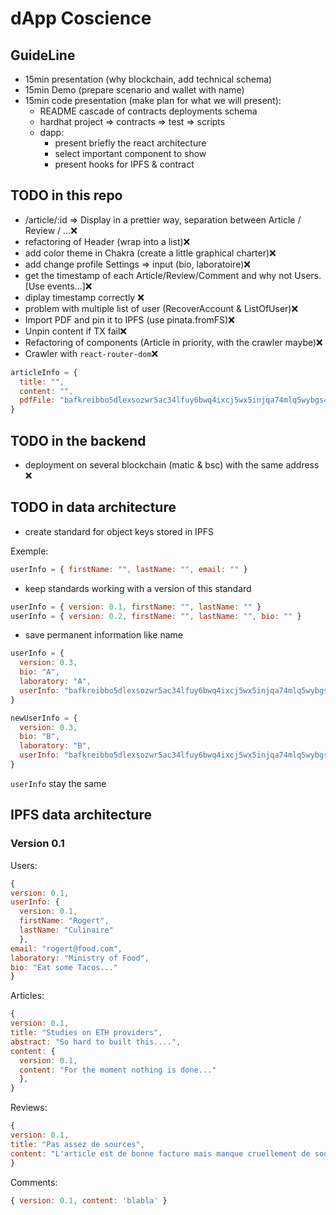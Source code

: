 # dApp Coscience

## GuideLine

- 15min presentation (why blockchain, add technical schema)
- 15min Demo (prepare scenario and wallet with name)
- 15min code presentation (make plan for what we will present):
  - README cascade of contracts deployments schema
  - hardhat project => contracts => test => scripts
  - dapp:
    - present briefly the react architecture
    - select important component to show
    - present hooks for IPFS & contract

## TODO in this repo

- /article/:id => Display in a prettier way, separation between Article / Review / ...❌
- refactoring of Header (wrap into a list)❌
- add color theme in Chakra (create a little graphical charter)❌
- add change profile Settings => input (bio, laboratoire)❌
- get the timestamp of each Article/Review/Comment and why not Users. [Use events...]❌
- diplay timestamp correctly ❌
- problem with multiple list of user (RecoverAccount & ListOfUser)❌
- Import PDF and pin it to IPFS (use pinata.fromFS)❌
- Unpin content if TX fail❌
- Refactoring of components (Article in priority, with the crawler maybe)❌
- Crawler with `react-router-dom`❌

```js
articleInfo = {
  title: "",
  content: "",
  pdfFile: "bafkreibbo5dlexsozwr5ac34lfuy6bwq4ixcj5wx5injqa74mlq5wybgs4",
}
```

## TODO in the backend

- deployment on several blockchain (matic & bsc) with the same address ❌

## TODO in data architecture

- create standard for object keys stored in IPFS

Exemple:

```js
userInfo = { firstName: "", lastName: "", email: "" }
```

- keep standards working with a version of this standard

```js
userInfo = { version: 0.1, firstName: "", lastName: "" }
userInfo = { version: 0.2, firstName: "", lastName: "", bio: "" }
```

- save permanent information like name

```js
userInfo = {
  version: 0.3,
  bio: "A",
  laboratory: "A",
  userInfo: "bafkreibbo5dlexsozwr5ac34lfuy6bwq4ixcj5wx5injqa74mlq5wybgs4",
}

newUserInfo = {
  version: 0.3,
  bio: "B",
  laboratory: "B",
  userInfo: "bafkreibbo5dlexsozwr5ac34lfuy6bwq4ixcj5wx5injqa74mlq5wybgs4",
}
```

`userInfo` stay the same

## IPFS data architecture

### Version 0.1

Users:

```js
{
version: 0.1,
userInfo: {
  version: 0.1,
  firstName: "Rogert",
  lastName: "Culinaire"
  },
email: "rogert@food.com",
laboratory: "Ministry of Food",
bio: "Eat some Tacos..."
}
```

Articles:

```js
{
version: 0.1,
title: "Studies on ETH providers",
abstract: "So hard to built this....",
content: {
  version: 0.1,
  content: "For the moment nothing is done..."
  },
}
```

Reviews:

```js
{
version: 0.1,
title: "Pas assez de sources",
content: "L'article est de bonne facture mais manque cruellement de sources"
}
```

Comments:

```js
{ version: 0.1, content: 'blabla' }
```
